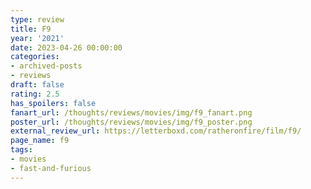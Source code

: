 ```yaml
---
type: review
title: F9
year: '2021'
date: 2023-04-26 00:00:00
categories:
- archived-posts
- reviews
draft: false
rating: 2.5
has_spoilers: false
fanart_url: /thoughts/reviews/movies/img/f9_fanart.png
poster_url: /thoughts/reviews/movies/img/f9_poster.png
external_review_url: https://letterboxd.com/ratheronfire/film/f9/
page_name: f9
tags:
- movies
- fast-and-furious
---
```


